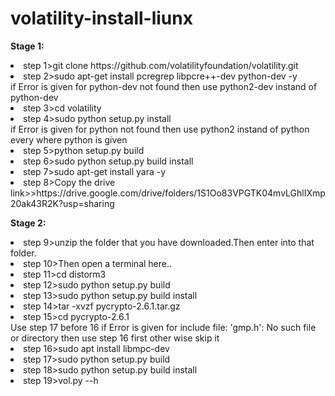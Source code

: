 # volatility-install-liunx

<b>Stage 1:</b>

 <li>step 1>git clone https://github.com/volatilityfoundation/volatility.git</li>
 <li>step 2>sudo apt-get install pcregrep libpcre++-dev python-dev -y</li>
 <span> if Error is given for python-dev not found then use python2-dev instand of python-dev </span>
 <li>step 3>cd volatility</li>
 <li>step 4>sudo python setup.py install</li> 
 <span> if Error is given for python not found then use python2 instand of python every where python is given</span>
 <li>step 5>python setup.py build</li>
 <li>step 6>sudo python setup.py build install</li>
 <li>step 7>sudo apt-get install yara -y</li>
 <li>step 8>Copy the drive link>>https://drive.google.com/drive/folders/1S1Oo83VPGTK04mvLGhlIXmp20ak43R2K?usp=sharing</li>

 <b>Stage 2:</b>
 
 <li>step 9>unzip the folder that you have downloaded.Then enter into that folder.</li>
 <li>step 10>Then open a terminal here..</li>
 <li>step 11>cd distorm3</li>
 <li>step 12>sudo python setup.py build</li>
 <li>step 13>sudo python setup.py build install</li>
 <li>step 14>tar -xvzf pycrypto-2.6.1.tar.gz</li>
 <li>step 15>cd pycrypto-2.6.1</li>
 <span>Use step 17 before 16 </span></li>
 <span> if Error is given for  include file: 'gmp.h': No such file or directory then use step 16 first other wise skip it</span>
 <li>step 16>sudo apt install libmpc-dev</li>
 <li>step 17>sudo python setup.py build</li>
 <li>step 18>sudo python setup.py build install</li>
 <li>step 19>vol.py --h</li>
